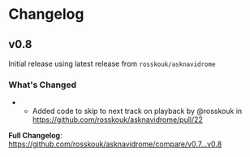 # Changelog

## v0.8

Initial release using latest release from `rosskouk/asknavidrome`

### What's Changed
* - Added code to skip to next track on playback by @rosskouk in https://github.com/rosskouk/asknavidrome/pull/22


**Full Changelog**: https://github.com/rosskouk/asknavidrome/compare/v0.7...v0.8
